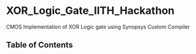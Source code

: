 # XOR_Logic_Gate_IITH_Hackathon
CMOS Implementation of XOR Logic gate using Synopsys Custom Compiler
## Table of Contents

